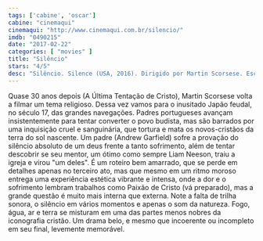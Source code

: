 ```yaml
---
tags: ['cabine', 'oscar']
cabine: "cinemaqui"
cinemaqui: "http://www.cinemaqui.com.br/silencio/"
imdb: "0490215"
date: "2017-02-22"
categories: [ "movies" ]
title: "Silêncio"
stars: "4/5"
desc: "Silêncio. Silence (USA, 2016). Dirigido por Martin Scorsese. Escrito por Jay Cocks, Martin Scorsese, Shûsaku Endô. Com Andrew Garfield (Rodrigues), Adam Driver (Garupe), Liam Neeson (Ferreira), Tadanobu Asano (Interpreter), Ciarán Hinds (Father Valignano), Issei Ogata (Old Samurai / Inoue), Shin'ya Tsukamoto (Mokichi), Yoshi Oida (Ichizo), Yôsuke Kubozuka (Kichijiro)."
---
```

Quase 30 anos depois (A Última Tentação de Cristo), Martin Scorsese volta a filmar um tema religioso. Dessa vez vamos para o inusitado Japão feudal, no século 17, das grandes navegações. Padres portugueses avançam insistentemente para tentar converter o povo budista, mas são barrados por uma inquisição cruel e sanguinária, que tortura e mata os novos-cristãos da terra do sol nascente. Um padre (Andrew Garfield) sofre a provação do silêncio absoluto de um deus frente a tanto sofrimento, além de tentar descobrir se seu mentor, um ótimo como sempre Liam Neeson, traiu a igreja e virou "um deles". É um roteiro bem amarrado, que se perde em detalhes apenas no terceiro ato, mas que mesmo em um ritmo moroso entrega uma experiência estética vibrante e intensa, onde a dor e o sofrimento lembram trabalhos como Paixão de Cristo (vá preparado), mas a grande questão é muito mais interna que externa. Note a falta de trilha sonora, o silêncio em vários momentos e apenas o som da natureza. Fogo, água, ar e terra se misturam em uma das partes menos nobres da iconografia cristão. Um drama belo, e mesmo que incoerente ou incompleto em seu final, levemente memorável.
